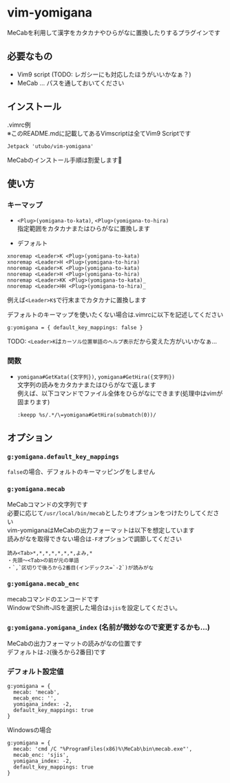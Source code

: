 # vim-yomigana
MeCabを利用して漢字をカタカナやひらがなに置換したりするプラグインです

## 必要なもの
- Vim9 script (TODO: レガシーにも対応したほうがいいかなぁ？)
- MeCab … パスを通しておいてください

## インストール
.vimrc例  
※このREADME.mdに記載してあるVimscriptは全てVim9 Scriptです
```vimscript
Jetpack 'utubo/vim-yomigana'
```

MeCabのインストール手順は割愛します🙇

## 使い方

### キーマップ
- `<Plug>(yomigana-to-kata)`, `<Plug>(yomigana-to-hira)`  
  指定範囲をカタカナまたはひらがなに置換します  

- デフォルト
```vimscript
xnoremap <Leader>K <Plug>(yomigana-to-kata)
xnoremap <Leader>H <Plug>(yomigana-to-hira)
nnoremap <Leader>K <Plug>(yomigana-to-kata)
nnoremap <Leader>H <Plug>(yomigana-to-hira)
nnoremap <Leader>KK <Plug>(yomigana-to-kata)_
nnoremap <Leader>HH <Plug>(yomigana-to-hira)_
```

例えば`<Leader>K$`で行末までカタカナに置換します

デフォルトのキーマップを使いたくない場合は.vimrcに以下を記述してください
```vimscript
g:yomigana = { default_key_mappings: false }
```

TODO: `<Leader>K`は`カーソル位置単語のヘルプ表示`だから変えた方がいいかなぁ…

### 関数

- `yomigana#GetKata({文字列})`, `yomigana#GetHira({文字列})`  
  文字列の読みをカタカナまたはひらがなで返します  
  例えば、以下コマンドでファイル全体をひらがなにできます(処理中はvimが固まります)  
  ```vimscript
  :keepp %s/.*/\=yomigana#GetHira(submatch(0))/
  ```

## オプション

### `g:yomigana.default_key_mappings`

`false`の場合、デフォルトのキーマッピングをしません

### `g:yomigana.mecab`

MeCabコマンドの文字列です  
必要に応じて`/usr/local/bin/mecab`としたりオプションをつけたりしてください  
vim-yomiganaはMeCabの出力フォーマットは以下を想定しています  
読みがなを取得できない場合は`-F`オプションで調節してください
```
読み<Tab>*,*,*,*,*,*,*,よみ,*
・先頭～<Tab>の前が元の単語
・`,`区切りで後ろから2番目(インデックス=`-2`)が読みがな
```

### `g:yomigana.mecab_enc`

mecabコマンドのエンコードです  
WindowでShift-JISを選択した場合は`sjis`を設定してください。

### `g:yomigana.yomigana_index` (名前が微妙なので変更するかも…)
MeCabの出力フォーマットの読みがなの位置です  
デフォルトは`-2`(後ろから2番目)です

### デフォルト設定値
```vimscript
g:yomigana = {
  mecab: 'mecab',
  mecab_enc: '',
  yomigana_index: -2,
  default_key_mappings: true
}
```

Windowsの場合
```vimscript
g:yomigana = {
  mecab: 'cmd /C "%ProgramFiles(x86)%\MeCab\bin\mecab.exe"',
  mecab_enc: 'sjis',
  yomigana_index: -2,
  default_key_mappings: true
}
```

